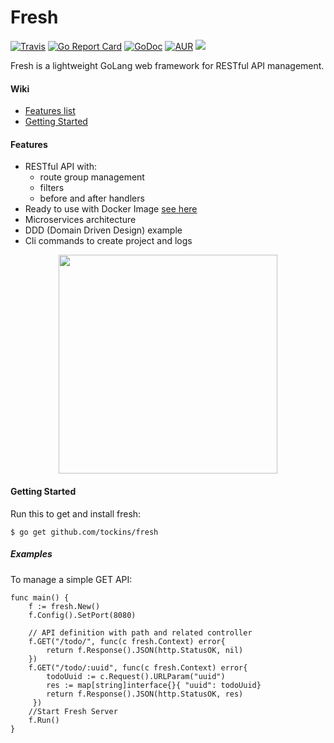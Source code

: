 # Fresh 

[![Travis](https://img.shields.io/travis/tockins/fresh.svg?style=flat-square)](https://travis-ci.org/tockins/fresh)
[![Go Report Card](https://goreportcard.com/badge/github.com/tockins/fresh?style=flat-square)](https://goreportcard.com/report/github.com/tockins/fresh)
[![GoDoc](http://img.shields.io/badge/go-documentation-blue.svg?style=flat-square)](http://godoc.org/github.com/tockins/fresh)
[![AUR](https://img.shields.io/aur/license/yaourt.svg?style=flat-square)](https://raw.githubusercontent.com/tockins/fresh/v1/LICENSE)
[![](https://img.shields.io/badge/fresh-examples-yellow.svg?style=flat-square)](https://github.com/tockins/fresh-examples)

Fresh is a lightweight GoLang web framework for RESTful API management.

#### Wiki

- [Features list](#features)
- [Getting Started](#getting-started)

#### Features

- RESTful API with:
  - route group management 
  - filters
  - before and after handlers
- Ready to use with Docker Image [see here](https://hub.docker.com/r/tockins/fresh)
- Microservices architecture
- DDD (Domain Driven Design) example
- Cli commands to create project and logs

<p align="center">
<img src="https://i.imgur.com/mCCF2br.png" width="350px">
</p>


#### Getting Started

Run this to get and install fresh:
```
$ go get github.com/tockins/fresh
```

##### Examples

To manage a simple GET API:

```
func main() {
    f := fresh.New()
    f.Config().SetPort(8080)

    // API definition with path and related controller
    f.GET("/todo/", func(c fresh.Context) error{
	    return f.Response().JSON(http.StatusOK, nil)
	})
    f.GET("/todo/:uuid", func(c fresh.Context) error{
        todoUuid := c.Request().URLParam("uuid")
        res := map[string]interface{}{ "uuid": todoUuid}
        return f.Response().JSON(http.StatusOK, res)
     })
    //Start Fresh Server
    f.Run()
}
```
